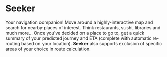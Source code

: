 # Seeker

Your navigation companion! Move around a highly-interactive map and search for nearby places of interest.
Think restaurants, sushi, libraries and much more...
Once you've decided on a place to go to, get a quick summary of your predicted journey and ETA (complete with automatic re-routing based on your location). **Seeker** also supports exclusion of specific areas of your choice in route calculation.